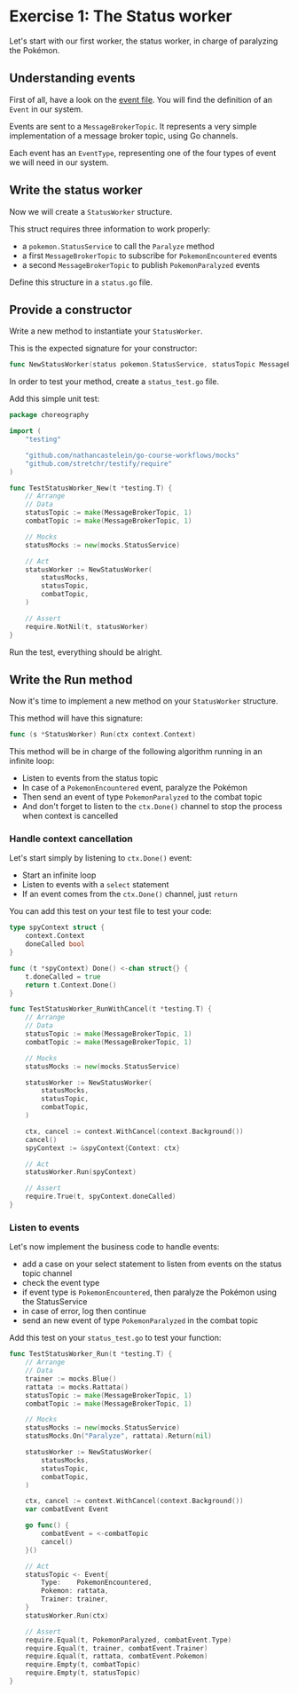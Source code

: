 # Exercise 1: The Status worker

Let's start with our first worker, the status worker, in charge of paralyzing the Pokémon.

## Understanding events

First of all, have a look on the [event file](./event.go).
You will find the definition of an `Event` in our system.

Events are sent to a `MessageBrokerTopic`. It represents a very simple implementation of a message broker topic, using Go channels.

Each event has an `EventType`, representing one of the four types of event we will need in our system.

## Write the status worker

Now we will create a `StatusWorker` structure.

This struct requires three information to work properly:
- a `pokemon.StatusService` to call the `Paralyze` method
- a first `MessageBrokerTopic` to subscribe for `PokemonEncountered` events
- a second `MessageBrokerTopic` to publish `PokemonParalyzed` events

Define this structure in a `status.go` file.

## Provide a constructor

Write a new method to instantiate your `StatusWorker`.

This is the expected signature for your constructor:

```go
func NewStatusWorker(status pokemon.StatusService, statusTopic MessageBrokerTopic, combatTopic MessageBrokerTopic) StatusWorker
```

In order to test your method, create a `status_test.go` file.

Add this simple unit test:

```go
package choreography

import (
	"testing"

	"github.com/nathancastelein/go-course-workflows/mocks"
	"github.com/stretchr/testify/require"
)

func TestStatusWorker_New(t *testing.T) {
	// Arrange
	// Data
	statusTopic := make(MessageBrokerTopic, 1)
	combatTopic := make(MessageBrokerTopic, 1)

	// Mocks
	statusMocks := new(mocks.StatusService)

	// Act
	statusWorker := NewStatusWorker(
		statusMocks,
		statusTopic,
		combatTopic,
	)

	// Assert
	require.NotNil(t, statusWorker)
}
```

Run the test, everything should be alright.

## Write the Run method

Now it's time to implement a new method on your `StatusWorker` structure.

This method will have this signature:

```go
func (s *StatusWorker) Run(ctx context.Context) 
```

This method will be in charge of the following algorithm running in an infinite loop:
- Listen to events from the status topic
- In case of a `PokemonEncountered` event, paralyze the Pokémon
- Then send an event of type `PokemonParalyzed` to the combat topic
- And don't forget to listen to the `ctx.Done()` channel to stop the process when context is cancelled

### Handle context cancellation

Let's start simply by listening to `ctx.Done()` event:
- Start an infinite loop
- Listen to events with a `select` statement
- If an event comes from the `ctx.Done()` channel, just `return`

You can add this test on your test file to test your code:

```go
type spyContext struct {
	context.Context
	doneCalled bool
}

func (t *spyContext) Done() <-chan struct{} {
	t.doneCalled = true
	return t.Context.Done()
}

func TestStatusWorker_RunWithCancel(t *testing.T) {
	// Arrange
	// Data
	statusTopic := make(MessageBrokerTopic, 1)
	combatTopic := make(MessageBrokerTopic, 1)

	// Mocks
	statusMocks := new(mocks.StatusService)

	statusWorker := NewStatusWorker(
		statusMocks,
		statusTopic,
		combatTopic,
	)

	ctx, cancel := context.WithCancel(context.Background())
	cancel()
	spyContext := &spyContext{Context: ctx}

	// Act
	statusWorker.Run(spyContext)

	// Assert
	require.True(t, spyContext.doneCalled)
}
```

### Listen to events

Let's now implement the business code to handle events:
- add a case on your select statement to listen from events on the status topic channel
- check the event type
- if event type is `PokemonEncountered`, then paralyze the Pokémon using the StatusService
- in case of error, log then continue
- send an new event of type `PokemonParalyzed` in the combat topic

Add this test on your `status_test.go` to test your function:

```go
func TestStatusWorker_Run(t *testing.T) {
	// Arrange
	// Data
	trainer := mocks.Blue()
	rattata := mocks.Rattata()
	statusTopic := make(MessageBrokerTopic, 1)
	combatTopic := make(MessageBrokerTopic, 1)

	// Mocks
	statusMocks := new(mocks.StatusService)
	statusMocks.On("Paralyze", rattata).Return(nil)

	statusWorker := NewStatusWorker(
		statusMocks,
		statusTopic,
		combatTopic,
	)

	ctx, cancel := context.WithCancel(context.Background())
	var combatEvent Event

	go func() {
		combatEvent = <-combatTopic
		cancel()
	}()

	// Act
	statusTopic <- Event{
		Type:    PokemonEncountered,
		Pokemon: rattata,
		Trainer: trainer,
	}
	statusWorker.Run(ctx)

	// Assert
	require.Equal(t, PokemonParalyzed, combatEvent.Type)
	require.Equal(t, trainer, combatEvent.Trainer)
	require.Equal(t, rattata, combatEvent.Pokemon)
	require.Empty(t, combatTopic)
	require.Empty(t, statusTopic)
}
```